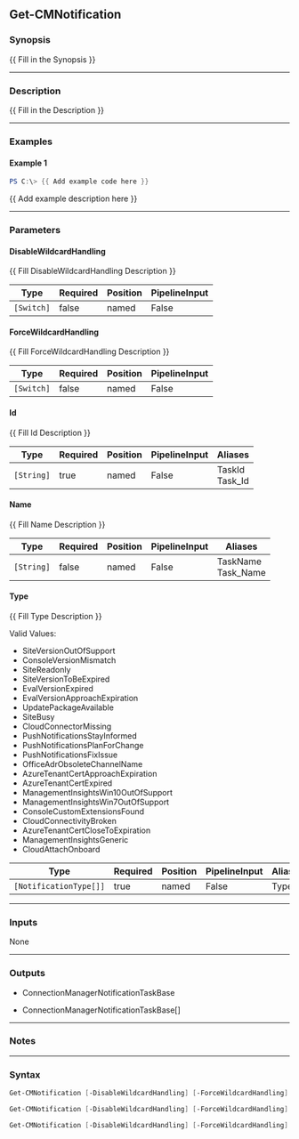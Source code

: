 Get-CMNotification
------------------




### Synopsis
{{ Fill in the Synopsis }}



---


### Description

{{ Fill in the Description }}



---


### Examples
#### Example 1
```PowerShell
PS C:\> {{ Add example code here }}
```
{{ Add example description here }}


---


### Parameters
#### **DisableWildcardHandling**

{{ Fill DisableWildcardHandling Description }}






|Type      |Required|Position|PipelineInput|
|----------|--------|--------|-------------|
|`[Switch]`|false   |named   |False        |



#### **ForceWildcardHandling**

{{ Fill ForceWildcardHandling Description }}






|Type      |Required|Position|PipelineInput|
|----------|--------|--------|-------------|
|`[Switch]`|false   |named   |False        |



#### **Id**

{{ Fill Id Description }}






|Type      |Required|Position|PipelineInput|Aliases           |
|----------|--------|--------|-------------|------------------|
|`[String]`|true    |named   |False        |TaskId<br/>Task_Id|



#### **Name**

{{ Fill Name Description }}






|Type      |Required|Position|PipelineInput|Aliases               |
|----------|--------|--------|-------------|----------------------|
|`[String]`|false   |named   |False        |TaskName<br/>Task_Name|



#### **Type**

{{ Fill Type Description }}



Valid Values:

* SiteVersionOutOfSupport
* ConsoleVersionMismatch
* SiteReadonly
* SiteVersionToBeExpired
* EvalVersionExpired
* EvalVersionApproachExpiration
* UpdatePackageAvailable
* SiteBusy
* CloudConnectorMissing
* PushNotificationsStayInformed
* PushNotificationsPlanForChange
* PushNotificationsFixIssue
* OfficeAdrObsoleteChannelName
* AzureTenantCertApproachExpiration
* AzureTenantCertExpired
* ManagementInsightsWin10OutOfSupport
* ManagementInsightsWin7OutOfSupport
* ConsoleCustomExtensionsFound
* CloudConnectivityBroken
* AzureTenantCertCloseToExpiration
* ManagementInsightsGeneric
* CloudAttachOnboard






|Type                  |Required|Position|PipelineInput|Aliases|
|----------------------|--------|--------|-------------|-------|
|`[NotificationType[]]`|true    |named   |False        |Types  |





---


### Inputs
None





---


### Outputs
* ConnectionManagerNotificationTaskBase


* ConnectionManagerNotificationTaskBase[]






---


### Notes




---


### Syntax
```PowerShell
Get-CMNotification [-DisableWildcardHandling] [-ForceWildcardHandling] -Id <String> [<CommonParameters>]
```
```PowerShell
Get-CMNotification [-DisableWildcardHandling] [-ForceWildcardHandling] [-Name <String>] [<CommonParameters>]
```
```PowerShell
Get-CMNotification [-DisableWildcardHandling] [-ForceWildcardHandling] -Type {SiteVersionOutOfSupport | ConsoleVersionMismatch | SiteReadonly | SiteVersionToBeExpired | EvalVersionExpired | EvalVersionApproachExpiration | UpdatePackageAvailable | SiteBusy | CloudConnectorMissing | PushNotificationsStayInformed | PushNotificationsPlanForChange | PushNotificationsFixIssue | OfficeAdrObsoleteChannelName | AzureTenantCertApproachExpiration | AzureTenantCertExpired | ManagementInsightsWin10OutOfSupport | ManagementInsightsWin7OutOfSupport | ConsoleCustomExtensionsFound | CloudConnectivityBroken | AzureTenantCertCloseToExpiration | ManagementInsightsGeneric | CloudAttachOnboard} [<CommonParameters>]
```
